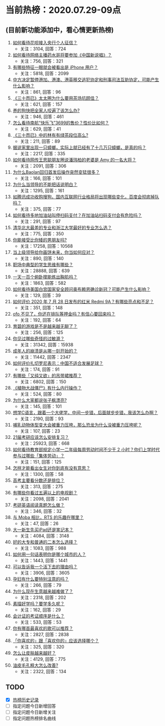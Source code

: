 # 当前热榜：2020.07.29-09点
## (目前新功能添加中，看心情更新热榜)
1. [如何看待花呗接入央行个人征信？](https://www.zhihu.com/question/408652155)
    * 关注：3104, 回答：724
2. [如何看待网络主播药水哥将要参加《中国新说唱》？](https://www.zhihu.com/question/410328126)
    * 关注：756, 回答：321
3. [有哪些特征一眼就会被看出是 iPhone 用户？](https://www.zhihu.com/question/357678200)
    * 关注：5818, 回答：2099
4. [中方决定暂停港加、港澳、港英移交逃犯协定和刑事司法互助协定，可能产生什么影响？](https://www.zhihu.com/question/410345349)
    * 关注：861, 回答：96
5. [《三十而已》太太圈为什么要用茶场坑顾佳？](https://www.zhihu.com/question/409166704)
    * 关注：621, 回答：157
6. [养的狗快把全家人咬遍了该怎么办?](https://www.zhihu.com/question/407925645)
    * 关注：946, 回答：461
7. [怎么看待南航“快乐飞”3699的售价？性价比如何？](https://www.zhihu.com/question/409267730)
    * 关注：629, 回答：41
8. [《三十而已》中的林有有绿茶段位高么?](https://www.zhihu.com/question/408915005)
    * 关注：211, 回答：89
9. [据说家里出现一只蟑螂，实际上就已经有了十几万只蟑螂，是真的吗？](https://www.zhihu.com/question/32210686)
    * 关注：2217, 回答：335
10. [如何看待网传王思聪朋友圈说潘玮柏的老婆是 Amy 的一名大将？](https://www.zhihu.com/question/410186246)
    * 关注：2091, 回答：306
11. [为什么Baolan回归首发后操作突然变猛很多？](https://www.zhihu.com/question/407742500)
    * 关注：166, 回答：101
12. [为什么当领导的不能把话说明白？](https://www.zhihu.com/question/342579123)
    * 关注：1295, 回答：161
13. [如腾讯成功收购搜狗，国内互联网行业格局将出现哪些变化，百度会彻底掉队吗？](https://www.zhihu.com/question/410221621)
    * 关注：375, 回答：77
14. [如何看待多地加油站叫停扫码支付？在加油站扫码支付会有危险吗？](https://www.zhihu.com/question/407782116)
    * 关注：291, 回答：97
15. [清华北大最差的专业和浙江大学最好的专业怎么选？](https://www.zhihu.com/question/407645676)
    * 关注：775, 回答：350
16. [你能接受比你矮的男朋友吗?](https://www.zhihu.com/question/377422867)
    * 关注：17258, 回答：10568
17. [当上级领导给你画饼未来，你当如何应对？](https://www.zhihu.com/question/406436325)
    * 关注：890, 回答：140
18. [职场中典型的学生思维有哪些？](https://www.zhihu.com/question/63569860)
    * 关注：28888, 回答：639
19. [一天一百个俯卧撑能练出胸肌吗？](https://www.zhihu.com/question/372168929)
    * 关注：1863, 回答：582
20. [如何看待美国白宫国家安全顾问奥布赖恩确诊新冠？可能产生什么影响？](https://www.zhihu.com/question/410123680)
    * 关注：129, 回答：39
21. [如何评价 2020 年 7 月 28 日发布的红米 Redmi 9A？有哪些亮点和不足？](https://www.zhihu.com/question/410263678)
    * 关注：351, 回答：148
22. [ofo 不见了，你还在排队等押金吗？有信心要回来吗？](https://www.zhihu.com/question/410214305)
    * 关注：192, 回答：64
23. [育碧的游戏是不是越来越无聊了？](https://www.zhihu.com/question/406613110)
    * 关注：256, 回答：125
24. [你见过哪些奇怪的过敏源？](https://www.zhihu.com/question/35682635)
    * 关注：31342, 回答：15938
25. [成年人的崩溃是从哪一刻开始的？](https://www.zhihu.com/question/313655517)
    * 关注：11442, 回答：2347
26. [如何评价扎切罗尼表示：中国不适合发展足球？](https://www.zhihu.com/question/408150253)
    * 关注：174, 回答：91
27. [有哪些「又纯又欲」的吊带裙推荐？](https://www.zhihu.com/question/377817279)
    * 关注：6802, 回答：150
28. [《植物大战僵尸》有什么内行操作？](https://www.zhihu.com/question/380166597)
    * 关注：524, 回答：80
29. [为什么大家都说张子枫漂亮?](https://www.zhihu.com/question/329644886)
    * 关注：145, 回答：101
30. [想学C语言，跟着一个大佬学，中间一步错，后面就步步错，我该怎么办啊？](https://www.zhihu.com/question/337800410)
    * 关注：2190, 回答：93
31. [哺乳动物体型变大会被重力压垮，那么恐龙为什么没被重力压垮呢？](https://www.zhihu.com/question/409522724)
    * 关注：107, 回答：23
32. [21届考研应该怎么安排复习？](https://www.zhihu.com/question/315708915)
    * 关注：25923, 回答：668
33. [如何看待教育部规定小学一二年级每周劳动时间不少于 2 小时？你们上学时代参与过哪些「集体劳动」？](https://www.zhihu.com/question/407007600)
    * 关注：151, 回答：125
34. [怎样才能看出女生对你到底有没有意思？](https://www.zhihu.com/question/54816263)
    * 关注：1300, 回答：58
35. [高考主要看分数还是排位？](https://www.zhihu.com/question/408712701)
    * 关注：313, 回答：275
36. [有哪些你看过五遍以上的电视剧？](https://www.zhihu.com/question/403187926)
    * 关注：2098, 回答：2041
37. [考研英语阅读真题怎么做？](https://www.zhihu.com/question/48869368)
    * 关注：346, 回答：32
38. [与 Moba 相比，RTS 的乐趣在哪里？](https://www.zhihu.com/question/410061939)
    * 关注：47, 回答：26
39. [大一新生先买iPad还是笔记本？](https://www.zhihu.com/question/388146797)
    * 关注：4084, 回答：3148
40. [好的大专和普通的二本怎么选择？](https://www.zhihu.com/question/405057959)
    * 关注：1083, 回答：988
41. [如何用一句话表明你是哪个城市的人？](https://www.zhihu.com/question/407528189)
    * 关注：1443, 回答：1441
42. [可以告诉我一个活下去的理由吗？](https://www.zhihu.com/question/406832993)
    * 关注：3906, 回答：3605
43. [孕妇有什么要特别注意的吗？](https://www.zhihu.com/question/402198322)
    * 关注：266, 回答：79
44. [为什么现在生意越来越难做了？](https://www.zhihu.com/question/366956459)
    * 关注：2318, 回答：202
45. [素描好学吗？要学多久呢？](https://www.zhihu.com/question/365517302)
    * 关注：162, 回答：29
46. [会计证的考证顺序是什么？](https://www.zhihu.com/question/292500662)
    * 关注：533, 回答：53
47. [你有哪首最喜欢的歌可以推荐？](https://www.zhihu.com/question/396236785)
    * 关注：2827, 回答：2838
48. [「你喜欢的」跟「喜欢你的」应该选择哪个？](https://www.zhihu.com/question/408142810)
    * 关注：325, 回答：320
49. [怎么让皮肤越来越好？](https://www.zhihu.com/question/340348018)
    * 关注：4129, 回答：775
50. [油皮毛孔粗大怎么改善?](https://www.zhihu.com/question/391172666)
    * 关注：2322, 回答：134
## TODO
* [x] [热榜历史记录](hot_history/AllHot.md)
* [ ] 指定问题今日新增回答
* [ ] 指定问题今日新增关注
* [ ] 指定问题热榜排名曲线
